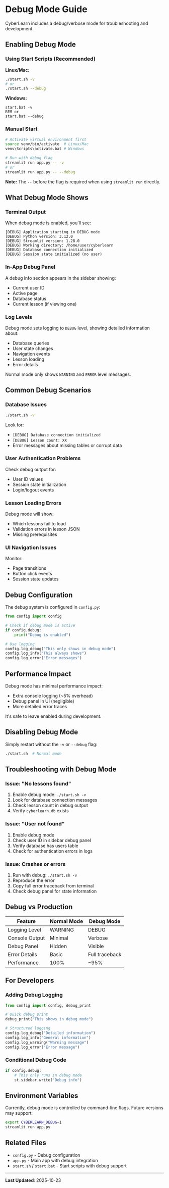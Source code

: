 # Debug Mode Guide

CyberLearn includes a debug/verbose mode for troubleshooting and development.

## Enabling Debug Mode

### Using Start Scripts (Recommended)

**Linux/Mac:**
```bash
./start.sh -v
# or
./start.sh --debug
```

**Windows:**
```batch
start.bat -v
REM or
start.bat --debug
```

### Manual Start

```bash
# Activate virtual environment first
source venv/bin/activate  # Linux/Mac
venv\Scripts\activate.bat # Windows

# Run with debug flag
streamlit run app.py -- -v
# or
streamlit run app.py -- --debug
```

**Note:** The `--` before the flag is required when using `streamlit run` directly.

## What Debug Mode Shows

### Terminal Output

When debug mode is enabled, you'll see:

```
[DEBUG] Application starting in DEBUG mode
[DEBUG] Python version: 3.12.0
[DEBUG] Streamlit version: 1.28.0
[DEBUG] Working directory: /home/user/cyberlearn
[DEBUG] Database connection initialized
[DEBUG] Session state initialized (no user)
```

### In-App Debug Panel

A debug info section appears in the sidebar showing:
- Current user ID
- Active page
- Database status
- Current lesson (if viewing one)

### Log Levels

Debug mode sets logging to `DEBUG` level, showing detailed information about:
- Database queries
- User state changes
- Navigation events
- Lesson loading
- Error details

Normal mode only shows `WARNING` and `ERROR` level messages.

## Common Debug Scenarios

### Database Issues

```bash
./start.sh -v
```

Look for:
- `[DEBUG] Database connection initialized`
- `[DEBUG] Lesson count: XX`
- Error messages about missing tables or corrupt data

### User Authentication Problems

Check debug output for:
- User ID values
- Session state initialization
- Login/logout events

### Lesson Loading Errors

Debug mode will show:
- Which lessons fail to load
- Validation errors in lesson JSON
- Missing prerequisites

### UI Navigation Issues

Monitor:
- Page transitions
- Button click events
- Session state updates

## Debug Configuration

The debug system is configured in `config.py`:

```python
from config import config

# Check if debug mode is active
if config.debug:
    print("Debug is enabled")

# Use logging
config.log_debug("This only shows in debug mode")
config.log_info("This always shows")
config.log_error("Error messages")
```

## Performance Impact

Debug mode has minimal performance impact:
- Extra console logging (~5% overhead)
- Debug panel in UI (negligible)
- More detailed error traces

It's safe to leave enabled during development.

## Disabling Debug Mode

Simply restart without the `-v` or `--debug` flag:

```bash
./start.sh  # Normal mode
```

## Troubleshooting with Debug Mode

### Issue: "No lessons found"

1. Enable debug mode: `./start.sh -v`
2. Look for database connection messages
3. Check lesson count in debug output
4. Verify `cyberlearn.db` exists

### Issue: "User not found"

1. Enable debug mode
2. Check user ID in sidebar debug panel
3. Verify database has users table
4. Check for authentication errors in logs

### Issue: Crashes or errors

1. Run with debug: `./start.sh -v`
2. Reproduce the error
3. Copy full error traceback from terminal
4. Check debug panel for state information

## Debug vs Production

| Feature | Normal Mode | Debug Mode |
|---------|-------------|------------|
| Logging Level | WARNING | DEBUG |
| Console Output | Minimal | Verbose |
| Debug Panel | Hidden | Visible |
| Error Details | Basic | Full traceback |
| Performance | 100% | ~95% |

## For Developers

### Adding Debug Logging

```python
from config import config, debug_print

# Quick debug print
debug_print("This shows in debug mode")

# Structured logging
config.log_debug("Detailed information")
config.log_info("General information")
config.log_warning("Warning message")
config.log_error("Error message")
```

### Conditional Debug Code

```python
if config.debug:
    # This only runs in debug mode
    st.sidebar.write("Debug info")
```

## Environment Variables

Currently, debug mode is controlled by command-line flags. Future versions may support:

```bash
export CYBERLEARN_DEBUG=1
streamlit run app.py
```

## Related Files

- `config.py` - Debug configuration
- `app.py` - Main app with debug integration
- `start.sh` / `start.bat` - Start scripts with debug support

---

**Last Updated**: 2025-10-23
